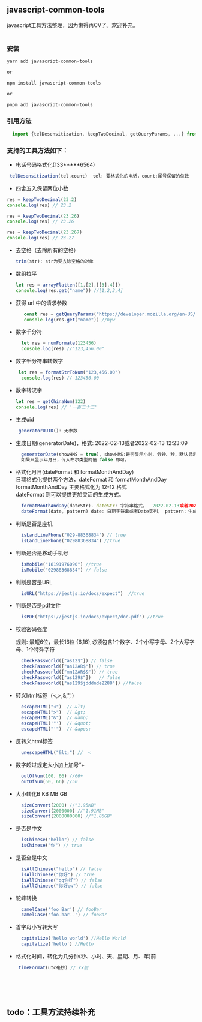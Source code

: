 ##  javascript-common-tools

javascript工具方法整理，因为懒得再CV了。欢迎补充。
<br/>
<br/>

### 安装
```javascript
yarn add javascript-common-tools

or

npm install javascript-common-tools

or 

pnpm add javascript-common-tools

```

### 引用方法
```javascript
  import {telDesensitization, keepTwoDecimal, getQueryParams, ...} from "javascript-common-tools"
```

### 支持的工具方法如下：

- 电话号码格式化(133*****6564) 
 ``` javascript
  telDesensitization(tel,count)  tel: 要格式化的电话，count:尾号保留的位数
````

- 四舍五入保留两位小数

```javascript
res = keepTwoDecimal(23.2)
console.log(res) // 23.2

res = keepTwoDecimal(23.26)
console.log(res) // 23.26

res = keepTwoDecimal(23.267)
console.log(res) // 23.27

```
- 去空格（去除所有的空格）
  
  ```javascript
  trim(str): str为要去除空格的对象
  ```
- 数组拉平
  
  ```javascript
  let res = arrayFlatten([1,[2],[[3],4]])
  console.log(res.get("name")) //[1,2,3,4]

  ```
- 获得 url 中的请求参数
  
  ```javascript
     const res = getQueryParams("https://developer.mozilla.org/en-US/docs/Web/API/URL_API?name=hyw&age=25&appId=22222&from=mdn")
     console.log(res.get("name")) //hyw
  ```
- 数字千分符
  ```javascript
    let res = numFormate(123456)
    console.log(res) //"123,456.00"
  ```
- 数字千分符串转数字
  ```javascript
   let res = formatStrToNum("123,456.00")
    console.log(res) // 123456.00
  ``` 
- 数字转汉字
  ```javascript
  let res = getChinaNum(122)
  console.log(res) // '一百二十二'
  ```
- 生成uid
  ```javascript
   generatorUUID(): 无参数
  ```
- 生成日期(generatorDate)，格式: 2022-02-13或者2022-02-13 12:23:09
  ```javascript
    generatorDate(showHMS = true), showHMS:是否显示小时、分钟、秒，默认显示
    如果只显示年月日，传入布尔类型的值 false 即可。
  ```

- 格式化月日(dateFormat 和 formatMonthAndDay)  
    日期格式化提供两个方法，dateFormat 和 formatMonthAndDay </br>
    formatMonthAndDay 主要格式化为 12-12 格式 </br>
    dateFormat 则可以提供更加灵活的生成方式。

  ```javascript
    formatMonthAndDay(dateStr). dateStr: 字符串格式，  2022-02-13或者2022-02-13 12:23:09
    dateFormat(date, pattern) date: 日期字符串或者Date实列， pattern：生成日期的格式，如 yyyyMMddhhmmss，yyyyMMdd，MM-dd， hh:mm 等
  ```
- 判断是否是座机
  ```javascript
    isLandLinePhone("029-88368834") // true
    isLandLinePhone("02988368834") //true
  ```
- 判断是否是移动手机号
  ```javascript
    isMobile("18191976090") //true
    isMobile("02988368834") // false
  ```  
- 判断是否是URL
  ```javascript
    isURL("https://jestjs.io/docs/expect")  //true
  ```
- 判断是否是pdf文件
  ```javascript
    isPDF("https://jestjs.io/docs/expect/doc.pdf") //true
  ```
- 校验密码强度
  
  规则: 最短6位，最长16位 {6,16},必须包含1个数字、2个小写字母、2个大写字母、1个特殊字符
  ```javascript
    checkPassworld(["as12$"]) // false
    checkPassworld(["as12AR$"]) // true
    checkPassworld(["mn12AR$&"]) // true
    checkPassworld(["as129$"])   // false
    checkPassworld(["as129$jdddnde2288"]) //false
  ```
- 转义html标签（<,>,&,",'）
  ```javascript
    escapeHTML("<")  // &lt;
    escapeHTML(">")  // &gt;
    escapeHTML("&")  // &amp;
    escapeHTML('"')  // &quot;
    escapeHTML("'")  // &apos;
  ```
- 反转义html标签
  ```javascript
    unescapeHTML("&lt;") //  <
  ```
- 数字超过规定大小加上加号“+
  ```javascript
    outOfNum(100, 66) //66+
    outOfNum(50, 66) //50
  ```
- 大小转化B KB MB GB
  ```javascript
    sizeConvert(2000) //"1.95KB"
    sizeConvert(2000000) //"1.91MB"
    sizeConvert(2000000000) //"1.86GB"
  ```
- 是否是中文
  ```javascript
    isChinese("hello") // false
    isChinese("你") // true
  ```
- 是否全是中文
  ```javascript
    isAllChinese("hello") // false
    isAllChinese("你好") // true
    isAllChinese("qq你好") // false
    isAllChinese("你好qw") // false
  ```
- 驼峰转换
  ```javascript
    camelCase('foo Bar') // fooBar
    camelCase('foo-bar--') // fooBar
  ```
- 首字母小写转大写
  ```javascript
    capitalize('hello world') //Hello World
    capitalize('hello') //Hello
  ```
- 格式化时间，转化为几分钟(秒、小时、天、星期、月、年)前
  ```javascript
   timeFormat(utc毫秒) // xx前
  ```

</br></br></br>
 ## todo：工具方法持续补充 